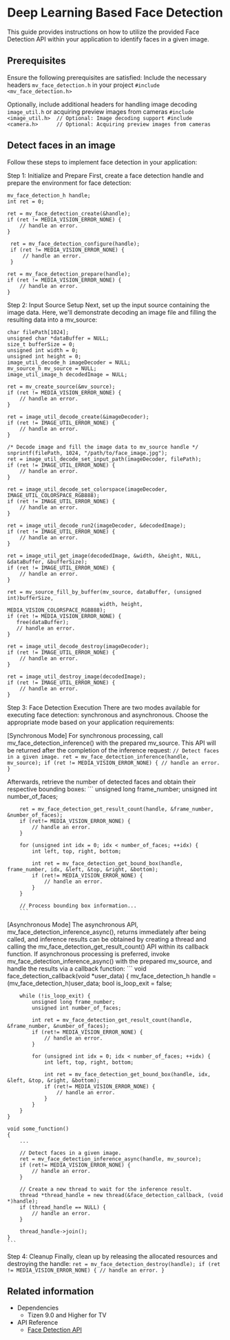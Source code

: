 # Deep Learning Based Face Detection

This guide provides instructions on how to utilize the provided Face Detection API within your application to identify faces in a given image.

## Prerequisites
Ensure the following prerequisites are satisfied:
Include the necessary headers `mv_face_detection.h` in your project
    ```
	#include <mv_face_detection.h>
	```

Optionally, include additional headers for handling image decoding `image_util.h` or acquiring preview images from cameras
    ```
	#include <image_util.h>  // Optional: Image decoding support
    #include <camera.h>      // Optional: Acquiring preview images from cameras
	```

## Detect faces in an image
Follow these steps to implement face detection in your application:

Step 1: Initialize and Prepare
First, create a face detection handle and prepare the environment for face detection:
   ```
   mv_face_detection_h handle;
   int ret = 0;

   ret = mv_face_detection_create(&handle);
   if (ret != MEDIA_VISION_ERROR_NONE) {
       // handle an error.
   }

    ret = mv_face_detection_configure(handle);
    if (ret != MEDIA_VISION_ERROR_NONE) {
        // handle an error.
    }

   ret = mv_face_detection_prepare(handle);
   if (ret != MEDIA_VISION_ERROR_NONE) {
       // handle an error.
   }
   ```

Step 2: Input Source Setup
Next, set up the input source containing the image data. Here, we'll demonstrate decoding an image file and filling the resulting data into a mv_source:
   ```
   char filePath[1024];
   unsigned char *dataBuffer = NULL;
   size_t bufferSize = 0;
   unsigned int width = 0;
   unsigned int height = 0;
   image_util_decode_h imageDecoder = NULL;
   mv_source_h mv_source = NULL;
   image_util_image_h decodedImage = NULL;

   ret = mv_create_source(&mv_source);
   if (ret != MEDIA_VISION_ERROR_NONE) {
       // handle an error.
   }

   ret = image_util_decode_create(&imageDecoder);
   if (ret != IMAGE_UTIL_ERROR_NONE) {
       // handle an error.
   }

   /* Decode image and fill the image data to mv_source handle */
   snprintf(filePath, 1024, "/path/to/face_image.jpg");
   ret = image_util_decode_set_input_path(imageDecoder, filePath);
   if (ret != IMAGE_UTIL_ERROR_NONE) {
       // handle an error.
   }

   ret = image_util_decode_set_colorspace(imageDecoder, IMAGE_UTIL_COLORSPACE_RGB888);
   if (ret != IMAGE_UTIL_ERROR_NONE) {
       // handle an error.
   }

   ret = image_util_decode_run2(imageDecoder, &decodedImage);
   if (ret != IMAGE_UTIL_ERROR_NONE) {
       // handle an error.
   }

   ret = image_util_get_image(decodedImage, &width, &height, NULL, &dataBuffer, &bufferSize);
   if (ret != IMAGE_UTIL_ERROR_NONE) {
       // handle an error.
   }

   ret = mv_source_fill_by_buffer(mv_source, dataBuffer, (unsigned int)bufferSize,
                                 width, height, MEDIA_VISION_COLORSPACE_RGB888);
   if (ret != MEDIA_VISION_ERROR_NONE) {
      free(dataBuffer);
	  // handle an error.
   }

   ret = image_util_decode_destroy(imageDecoder);
   if (ret != IMAGE_UTIL_ERROR_NONE) {
       // handle an error.
   }

   ret = image_util_destroy_image(decodedImage);
   if (ret != IMAGE_UTIL_ERROR_NONE) {
       // handle an error.
   }
   ```

Step 3: Face Detection Execution
There are two modes available for executing face detection: synchronous and asynchronous. Choose the appropriate mode based on your application requirements:

[Synchronous Mode]
For synchronous processing, call mv_face_detection_inference() with the prepared mv_source. This API will be returned after the completion of the inference request:
        ```
        // Detect faces in a given image.
        ret = mv_face_detection_inference(handle, mv_source);
        if (ret != MEDIA_VISION_ERROR_NONE) {
            // handle an error.
        }
		```

Afterwards, retrieve the number of detected faces and obtain their respective bounding boxes:
        ```
		unsigned long frame_number;
		unsigned int number_of_faces;

		ret = mv_face_detection_get_result_count(handle, &frame_number, &number_of_faces);
		if (ret!= MEDIA_VISION_ERROR_NONE) {
			// handle an error.
		}

		for (unsigned int idx = 0; idx < number_of_faces; ++idx) {
			int left, top, right, bottom;

			int ret = mv_face_detection_get_bound_box(handle, frame_number, idx, &left, &top, &right, &bottom);
			if (ret!= MEDIA_VISION_ERROR_NONE) {
				// handle an error.
			}
		}

		// Process bounding box information...
        ```

[Asynchronous Mode]
The asynchronous API, mv_face_detection_inference_async(), returns immediately after being called, and inference results can be obtained by creating a thread and calling the mv_face_detection_get_result_count() API within its callback function.
If asynchronous processing is preferred, invoke mv_face_detection_inference_async() with the prepared mv_source, and handle the results via a callback function:
	```
	void face_detection_callback(void *user_data)
	{
		mv_face_detection_h handle = (mv_face_detection_h)user_data;
		bool is_loop_exit = false;

		while (!is_loop_exit) {
			unsigned long frame_number;
			unsigned int number_of_faces;

			int ret = mv_face_detection_get_result_count(handle, &frame_number, &number_of_faces);
			if (ret!= MEDIA_VISION_ERROR_NONE) {
				// handle an error.
			}

			for (unsigned int idx = 0; idx < number_of_faces; ++idx) {
				int left, top, right, bottom;

				int ret = mv_face_detection_get_bound_box(handle, idx, &left, &top, &right, &bottom);
				if (ret!= MEDIA_VISION_ERROR_NONE) {
					// handle an error.
				}
			}
		}
	}

    void some_function()
	{
		...

		// Detect faces in a given image.
		ret = mv_face_detection_inference_async(handle, mv_source);
		if (ret!= MEDIA_VISION_ERROR_NONE) {
			// handle an error.
		}

		// Create a new thread to wait for the inference result.
		thread *thread_handle = new thread(&face_detection_callback, (void *)handle);
		if (thread_handle == NULL) {
			// handle an error.
		}

		thread_handle->join();
	}
	```

Step 4: Cleanup
Finally, clean up by releasing the allocated resources and destroying the handle:
    ```
    ret = mv_face_detection_destroy(handle);
    if (ret != MEDIA_VISION_ERROR_NONE) {
        // handle an error.
    }
    ```

## Related information
- Dependencies
  - Tizen 9.0 and Higher for TV
- API Reference
  - [Face Detection API](../../api/common/latest/group__CAPI__MEDIA__VISION__FACE__DETECTION__MODULE.html)